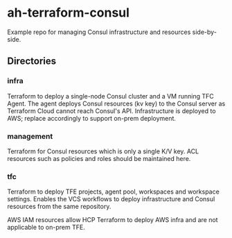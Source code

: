 # ah-terraform-consul

Example repo for managing Consul infrastructure and resources side-by-side.

## Directories

### infra

Terraform to deploy a single-node Consul cluster and a VM running TFC Agent. The agent deploys Consul resources (kv key) to the Consul server as Terraform Cloud cannot reach Consul's API. Infrastructure is deployed to AWS; replace accordingly to support on-prem deployment.

### management

Terraform for Consul resources which is only a single K/V key. ACL resources such as policies and roles should be maintained here.

### tfc

Terraform to deploy TFE projects, agent pool, workspaces and workspace settings. Enables the VCS workflows to deploy infrastructure and Consul resources from the same repository.

AWS IAM resources allow HCP Terraform to deploy AWS infra and are not applicable to on-prem TFE.